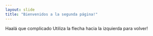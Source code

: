 ```yaml
---
layout: slide
title: "Bienvenidos a la segunda página!"
---
```

Haalá       que complicado
Utiliza la flecha hacia la izquierda para volver!
